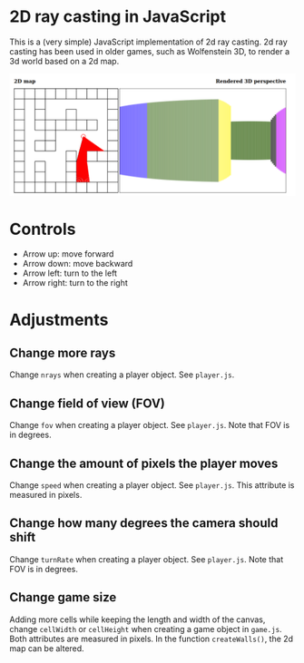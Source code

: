 # 2D ray casting in JavaScript
This is a (very simple) JavaScript implementation of 2d ray casting. 2d ray casting has been used in older games, such as Wolfenstein 3D, to render a 3d world based on a 2d map.

![Picture of implementation](./pictures/screenshot_1.png)

# Controls
- Arrow up: move forward
- Arrow down: move backward
- Arrow left: turn to the left
- Arrow right: turn to the right

# Adjustments
## Change more rays
Change ```nrays``` when creating a player object. See ```player.js```.

## Change field of view (FOV)
Change ```fov``` when creating a player object. See ```player.js```. Note that FOV is in degrees.

## Change the amount of pixels the player moves
Change ```speed``` when creating a player object. See ```player.js```. This attribute is measured in pixels.

## Change how many degrees the camera should shift
Change ```turnRate``` when creating a player object. See ```player.js```. Note that FOV is in degrees.

## Change game size
Adding more cells while keeping the length and width of the canvas, change ```cellWidth``` or ```cellHeight``` when creating a game object in ```game.js```. Both attributes are measured in pixels. In the function ```createWalls()```, the 2d map can be altered. 